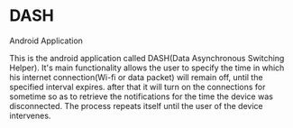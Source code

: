 DASH
====

Android Application

This is the android application called DASH(Data Asynchronous Switching Helper). It's main functionality allows the user to specify the time in which his internet connection(Wi-fi or data packet) will remain off, until the specified interval expires. 
after that it will turn on the connections for sometime so as to retrieve the notifications for the time the device was disconnected. The process repeats itself until the user of the device intervenes.

